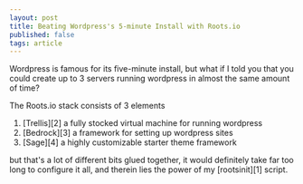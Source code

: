 ```yaml
---
layout: post
title: Beating Wordpress's 5-minute Install with Roots.io
published: false
tags: article
---
```



Wordpress is famous for its five-minute install, but what if I told you that you
could create up to 3 servers running wordpress in almost the same amount of time?


The Roots.io stack consists of 3 elements
1. [Trellis][2] a fully stocked virtual machine for running wordpress
2. [Bedrock][3] a framework for setting up wordpress sites
3. [Sage][4] a highly customizable starter theme framework

but that's a lot of different bits glued together, it would definitely take far
too long to configure it all, and therein lies the power of my [rootsinit][1] script.


